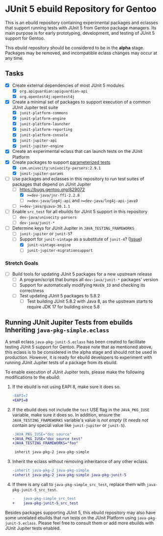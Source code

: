 # JUnit 5 ebuild Repository for Gentoo

This is an ebuild repository containing experimental packages and eclasses that
support running tests with JUnit 5 from Gentoo package managers.  Its main
purpose is for early prototyping, development, and testing of JUnit 5 support
for Gentoo.

This ebuild repository should be considered to be in the **alpha** stage.
Packages may be removed, and incompatible eclass changes may occur at any time.

## Tasks

- [x] Create external dependencies of most JUnit 5 modules
  - [x] `org.apiguardian:apiguardian-api`
  - [x] `org.opentest4j:opentest4j`
- [x] Create a minimal set of packages to support execution of a common JUnit
  Jupiter test suite
  - [x] `junit-platform-commons`
  - [x] `junit-platform-engine`
  - [x] `junit-platform-launcher`
  - [x] `junit-platform-reporting`
  - [x] `junit-platform-console`
  - [x] `junit-jupiter-api`
  - [x] `junit-jupiter-engine`
- [x] Create an experimental eclass that can launch tests on the JUnit Platform
- [x] Create packages to support [parameterized
  tests][junit-5-parameterized-tests]
  - [x] `com.univocity:univocity-parsers:2.9.1`
  - [x] `junit-jupiter-params`
- [ ] Use packages and eclasses in this repository to run test suites of
  packages that depend on JUnit Jupiter
  - [ ] <https://bugs.gentoo.org/829072>
    - [x] `>=dev-java/jnr-ffi-2.2.8`
    - [ ] `>=dev-java/log4j-api` and `>=dev-java/log4j-api-java9`
  - [ ] `>=dev-java/guava-30.1.1`
- [ ] Enable `src_test` for all ebuilds for JUnit 5 support in this repository
  - [ ] `dev-java/univocity-parsers`
  - [ ] `dev-java/junit-*`
- [ ] Determine keys for JUnit Jupiter in `JAVA_TESTING_FRAMEWORKS`
  - [ ] `junit-jupiter` or `junit-5`?
  - [ ] Support for `junit-vintage` as a substitute of `junit-4`?
    ([Issue][gh-1])
    - [x] `junit-vintage-engine`
    - [ ] `junit-jupiter-migrationsupport`

### Stretch Goals

- [ ] Build tools for updating JUnit 5 packages for a new upstream release
  - [ ] A program/script that bumps all `dev-java/junit-*` packages' version
  - [ ] Support for automatically modifying `MAVEN_ID` and checking its
    correctness
  - [ ] Test updating JUnit 5 packages to 5.8.2
    - [ ] Test building JUnit 5.8.2 with Java 8, as the upstream starts to
      require JDK 17 for building since 5.8

[junit-5-parameterized-tests]: https://junit.org/junit5/docs/current/user-guide/#writing-tests-parameterized-tests
[gh-1]: https://github.com/Leo3418/junit-5-ebuild-repo/issues/1

## Running JUnit Jupiter Tests from ebuilds Inheriting `java-pkg-simple.eclass`

A small eclass `java-pkg-junit-5.eclass` has been created to facilitate testing
JUnit 5 support for Gentoo.  Please note that as mentioned above, this eclass
is to be considered in the alpha stage and should not be used in production.
However, it is ready for ebuild developers to experiment with running JUnit
Jupiter tests of a package from its ebuild.

To enable execution of JUnit Jupiter tests, please make the following
modifications to the ebuild:

1. If the ebuild is not using EAPI 8, make sure it does so.

   ```diff
   -EAPI=7
   +EAPI=8
   ```

2. If the ebuild does not include the `test` USE flag in the `JAVA_PKG_IUSE`
   variable, make sure it does so.  In addition, ensure the
   `JAVA_TESTING_FRAMEWORKS` variable's value is *not empty* (it *needs not*
   contain any special value like `junit-jupiter` or `junit-5`).

   ```diff
   -JAVA_PKG_IUSE="doc source"
   +JAVA_PKG_IUSE="doc source test"
   +JAVA_TESTING_FRAMEWORKS="foo"

    inherit java-pkg-2 java-pkg-simple
   ```

3. Inherit the eclass without removing inheritance of any other eclass.

   ```diff
   -inherit java-pkg-2 java-pkg-simple
   +inherit java-pkg-2 java-pkg-simple java-pkg-junit-5
   ```

4. If there is any call to `java-pkg-simple_src_test`, replace them with
   `java-pkg-junit-5_src_test`.

   ```diff
   -	java-pkg-simple_src_test
   +	java-pkg-junit-5_src_test
   ```

Besides packages supporting JUnit 5, this ebuild repository may also have some
unrelated ebuilds that run tests on the JUnit Platform using
`java-pkg-junit-5.eclass`.  Please feel free to consult them or add more
ebuilds with JUnit Jupiter tests enabled.

